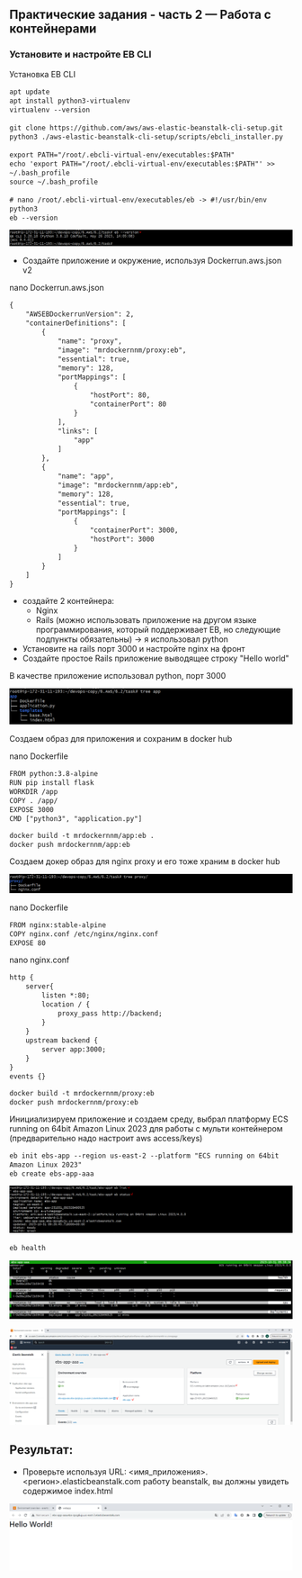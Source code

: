 ## Практические задания - часть 2 — Работа с контейнерами

###  Установите и настройте EB CLI

Установка EB CLI

```
apt update
apt install python3-virtualenv
virtualenv --version

git clone https://github.com/aws/aws-elastic-beanstalk-cli-setup.git
python3 ./aws-elastic-beanstalk-cli-setup/scripts/ebcli_installer.py

export PATH="/root/.ebcli-virtual-env/executables:$PATH"
echo 'export PATH="/root/.ebcli-virtual-env/executables:$PATH"' >> ~/.bash_profile 
source ~/.bash_profile

# nano /root/.ebcli-virtual-env/executables/eb -> #!/usr/bin/env python3
eb --version
```

![eb_version.PNG](img%2Feb_version.PNG)


- Создайте приложение и окружение, используя Dockerrun.aws.json v2

nano Dockerrun.aws.json

```
{
    "AWSEBDockerrunVersion": 2,
    "containerDefinitions": [
        {
            "name": "proxy",
            "image": "mrdockernnm/proxy:eb",
            "essential": true,
            "memory": 128,
            "portMappings": [
                {
                    "hostPort": 80,
                    "containerPort": 80
                }
            ],
            "links": [
                "app"
            ]
        },
        {
            "name": "app",
            "image": "mrdockernnm/app:eb",
            "memory": 128,
            "essential": true,
            "portMappings": [
                {
                    "containerPort": 3000,
                    "hostPort": 3000
                }
            ]
        }
    ]
}
```

- создайте 2 контейнера:
  - Nginx
  - Rails (можно использовать приложение на другом языке программирования, который поддерживает EB, но следующие подпункты обязательны) -> я использовал python
- Установите на rails порт 3000 и настройте nginx на фронт 
- Создайте простое Rails приложение выводящее строку "Hello world"
 
В качестве приложение использовал python, порт 3000

![img.png](img/img.png)

Создаем образ для приложения и сохраним в docker hub

nano Dockerfile
```
FROM python:3.8-alpine
RUN pip install flask
WORKDIR /app
COPY . /app/
EXPOSE 3000
CMD ["python3", "application.py"]
```

```
docker build -t mrdockernnm/app:eb .
docker push mrdockernnm/app:eb
```
Создаем докер образ для nginx proxy и его тоже храним в docker hub

![img_proxy.png](img%2Fimg_proxy.png)

nano Dockerfile
```
FROM nginx:stable-alpine
COPY nginx.conf /etc/nginx/nginx.conf
EXPOSE 80
```

nano nginx.conf
```
http {  
    server{        
        listen *:80;
        location / {
            proxy_pass http://backend;
        }
    }
    upstream backend {
        server app:3000;
    } 
}
events {}
```

```
docker build -t mrdockernnm/proxy:eb
docker push mrdockernnm/proxy:eb
```

Инициализируем приложение и создаем среду, выбрал платформу  ECS running on 64bit Amazon Linux 2023 для работы с мульти контейнером (предварительно надо настроит aws access/keys)

```
eb init ebs-app --region us-east-2 --platform "ECS running on 64bit Amazon Linux 2023"
eb create ebs-app-aaa
```
![eb_list.PNG](img%2Feb_list.PNG)

`eb health`

![eb_health.PNG](img%2Feb_health.PNG)

![ebs-app-run.PNG](img%2Febs-app-run.PNG)

## Результат:

- Проверьте используя URL: <имя_приложения>.<регион>.elasticbeanstalk.com работу beanstalk, вы должны увидеть содержимое index.html

![hello_world.PNG](img%2Fhello_world.PNG)









